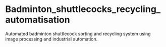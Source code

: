 # Badminton_shuttlecocks_recycling_automatisation
Automated badminton shuttlecock sorting and recycling system using image processing and industrial automation.
